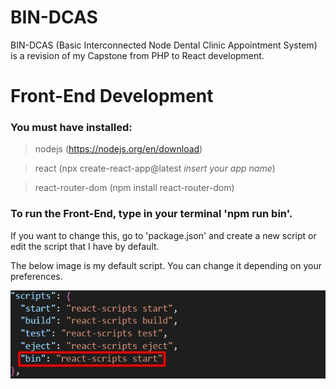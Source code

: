# BIN-DCAS
BIN-DCAS (Basic Interconnected Node Dental Clinic Appointment System) is a revision of my Capstone from PHP to React development.

# Front-End Development
### You must have installed:

> nodejs (https://nodejs.org/en/download) 

> react (npx create-react-app@latest *insert your app name*)

> react-router-dom (npm install react-router-dom)

### To run the Front-End, type in your terminal 'npm run bin'.
If you want to change this, go to 'package.json' and create a new script or edit the script that I have by default.

The below image is my default script. You can change it depending on your preferences.

![image](./readme/script.jpg)